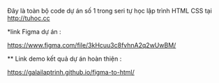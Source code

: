 
Đây là toàn bộ code dự án số 1 trong seri tự học lập trình HTML CSS tại http://tuhoc.cc

*link Figma dự án :

https://www.figma.com/file/3kHcuu3c8fvhnA2q2wUwBM/

** Link demo kết quả dự án hoàn thiện :

https://galailaptrinh.github.io/figma-to-html/
